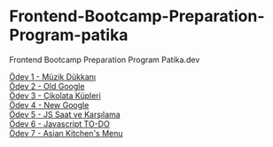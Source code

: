 # Frontend-Bootcamp-Preparation-Program-patika
Frontend Bootcamp Preparation Program Patika.dev

[Ödev 1 - Müzik Dükkanı](https://github.com/1nnr3d/Frontend-Bootcamp-Preparation-Program-patika/tree/main/m%C3%BCzik-d%C3%BCkkan%C4%B1m)
<br />
[Ödev 2 - Old Google](https://github.com/1nnr3d/Frontend-Bootcamp-Preparation-Program-patika/tree/main/old-google)
<br />
[Ödev 3 - Çikolata Küpleri](https://github.com/1nnr3d/Frontend-Bootcamp-Preparation-Program-patika/blob/main/%C3%A7ikolata-k%C3%BCpleri/README.md)
<br />
[Ödev 4 - New Google](https://github.com/1nnr3d/Frontend-Bootcamp-Preparation-Program-patika/tree/main/new-google)
<br />
[Ödev 5 - JS Saat ve Karşılama](https://github.com/1nnr3d/Frontend-Bootcamp-Preparation-Program-patika/tree/main/js-saat-ve-kar%C5%9F%C4%B1lama)
<br />
[Ödev 6 - Javascript TO-DO](https://github.com/1nnr3d/Frontend-Bootcamp-Preparation-Program-patika/tree/main/js-todo-list)
<br />
[Ödev 7 - Asian Kitchen's Menu](https://github.com/1nnr3d/Frontend-Bootcamp-Preparation-Program-patika/tree/main/asian-kitchen-menu)
